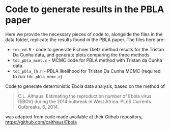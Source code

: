 # Code to generate results in the PBLA paper

Here we provide the necessary pieces of code to, alongside the files in the data folder, replicate the results found in the PBLA paper. 
The files here are:

* `tdc_ed.R` - code to generate Eichner Dietz method results for the Tristan Da Cunha data, and generate plots comparing the three methods
* `tdc_pbla_mcmc.c` - MCMC code for PBLA method with Tristan da Cunha data
* `tdc_pbla_lh.h` - PBLA likelihood for Tristan Da Cunha MCMC (required to run `tdc_pbla_mcmc.c`)

Code to generate deterministic Ebola data analysis, based on the method of 
> C.L. Althaus. Estimating the reproduction number of Ebola virus (EBOV) during
> the 2014 outbreak in West Africa. PLoS Currents Outbreaks, 6, 2014,

was adapted from code made available at their Github repository, https://github.com/calthaus/Ebola
